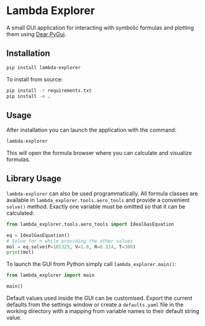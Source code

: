 # Lambda Explorer

A small GUI application for interacting with symbolic formulas and plotting them using [Dear PyGui](https://github.com/hoffstadt/dearpygui).

## Installation

```bash
pip install lambda-explorer
```

To install from source:

```bash
pip install -r requirements.txt
pip install -e .
```

## Usage

After installation you can launch the application with the command:

```bash
lambda-explorer
```

This will open the formula browser where you can calculate and visualize formulas.

## Library Usage

`lambda-explorer` can also be used programmatically. All formula classes are
available in `lambda_explorer.tools.aero_tools` and provide a convenient
`solve()` method. Exactly one variable must be omitted so that it can be
calculated:

```python
from lambda_explorer.tools.aero_tools import IdealGasEquation

eq = IdealGasEquation()
# Solve for n while providing the other values
mol = eq.solve(P=101325, V=1.0, R=8.314, T=300)
print(mol)
```

To launch the GUI from Python simply call `lambda_explorer.main()`:

```python
from lambda_explorer import main

main()
```

Default values used inside the GUI can be customised. Export the current
defaults from the settings window or create a `defaults.yaml` file in the
working directory with a mapping from variable names to their default string
value.
